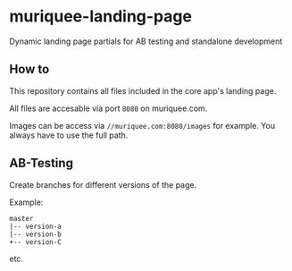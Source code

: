 # muriquee-landing-page
Dynamic landing page partials for AB testing and standalone development

## How to
This repository contains all files included in the core app's landing page. 

All files are accesable via port `8080` on muriquee.com. 

Images can be access via `//muriquee.com:8080/images` for example. You always have to use the full path.

## AB-Testing
Create branches for different versions of the page. 

Example:

```
master
|-- version-a
|-- version-b
+-- version-C
```

etc.
